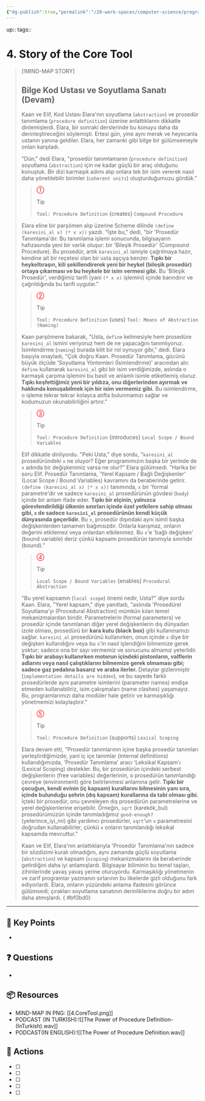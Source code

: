 ```yaml
---
{"dg-publish":true,"permalink":"/20-work-spaces/computer-science/programming/scheme/sicp/detailed/chapter-i/2-story-time/4-story-of-the-core-tool/"}
---
```



up:: 
tags:: 



# 4. Story of the Core Tool
> [!MIND-MAP STORY]
>
> ## Bilge Kod Ustası ve Soyutlama Sanatı (Devam)
>
> Kaan ve Elif, Kod Ustası Elara'nın soyutlama (`abstraction`) ve prosedür tanımlama (`procedure definition`) üzerine anlattıklarını dikkatle dinlemişlerdi. Elara, bir sonraki derslerinde bu konuyu daha da derinleştireceğini söylemişti. Ertesi gün, yine aynı merak ve heyecanla ustanın yanına geldiler. Elara, her zamanki gibi bilge bir gülümsemeyle onları karşıladı.
>
> "Dün," dedi Elara, "prosedür tanımlamanın (`procedure definition`) soyutlama (`abstraction`) için ne kadar güçlü bir araç olduğunu konuştuk. Bir dizi karmaşık adımı alıp onlara tek bir isim vererek nasıl daha yönetilebilir birimler (`coherent units`) oluşturduğumuzu gördük."
>
> > <span style="color:red;">①</span>
> > > [!TIP]
> > > `Tool: Procedure Definition` {creates} `Compound Procedure`
>
> Elara eline bir parşömen alıp üzerine Scheme dilinde `(define (karesini_al x) (* x x))` yazdı. "İşte bu," dedi, "bir 'Prosedür Tanımlama'dır. Bu tanımlama işlemi sonucunda, bilgisayarın hafızasında yeni bir varlık oluşur: bir 'Bileşik Prosedür' (Compound Procedure). Bu prosedür, artık `karesini_al` ismiyle çağrılmaya hazır, kendine ait bir reçetesi olan bir usta aşçıya benzer. **Tıpkı bir heykeltıraşın, kili şekillendirerek yeni bir heykel (bileşik prosedür) ortaya çıkarması ve bu heykele bir isim vermesi gibi.** Bu 'Bileşik Prosedür', verdiğimiz tarifi (yani `(* x x)` işlemini) içinde barındırır ve çağrıldığında bu tarifi uygular."
>
> > <span style="color:red;">②</span>
> > > [!TIP]
> > > `Tool: Procedure Definition` {uses} `Tool: Means of Abstraction (Naming)`
>
> Kaan parşömene bakarak, "Usta, `define` kelimesiyle hem prosedüre `karesini_al` ismini veriyoruz hem de ne yapacağını tanımlıyoruz. İsimlendirme (`naming`) burada kilit bir rol oynuyor gibi," dedi. Elara başıyla onayladı, "Çok doğru Kaan. Prosedür Tanımlama, gücünü büyük ölçüde 'Soyutlama Yöntemleri (İsimlendirme)' aracından alır. `define` kullanarak `karesini_al` gibi bir isim verdiğimizde, aslında o karmaşık çarpma işlemini bu basit ve anlamlı isimle etiketlemiş oluruz. **Tıpkı keşfettiğimiz yeni bir yıldıza, onu diğerlerinden ayırmak ve hakkında konuşabilmek için bir isim vermemiz gibi.** Bu isimlendirme, o işleme tekrar tekrar kolayca atıfta bulunmamızı sağlar ve kodumuzun okunabilirliğini artırır."
>
> > <span style="color:red;">③</span>
> > > [!TIP]
> > > `Tool: Procedure Definition` {introduces} `Local Scope / Bound Variables`
>
> Elif dikkatle dinliyordu. "Peki Usta," diye sordu, "`karesini_al` prosedüründeki `x` ne oluyor? Eğer programımızın başka bir yerinde de `x` adında bir değişkenimiz varsa ne olur?" Elara gülümsedi. "Harika bir soru Elif. Prosedür Tanımlama, 'Yerel Kapsam / Bağlı Değişkenler' (Local Scope / Bound Variables) kavramını da beraberinde getirir. `(define (karesini_al x) (* x x))` tanımında, `x` bir 'formal parametre'dir ve sadece `karesini_al` prosedürünün gövdesi (`body`) içinde bir anlam ifade eder. **Tıpkı bir elçinin, yalnızca görevlendirildiği ülkenin sınırları içinde özel yetkilere sahip olması gibi, `x` de sadece `karesini_al` prosedürünün kendi küçük dünyasında geçerlidir.** Bu `x`, prosedür dışındaki aynı isimli başka değişkenlerden tamamen bağımsızdır. Onlarla karışmaz, onların değerini etkilemez veya onlardan etkilenmez. Bu `x`'e 'bağlı değişken' (bound variable) deriz çünkü kapsamı prosedürün tanımıyla sınırlıdır (bound)."
>
> > <span style="color:red;">④</span>
> > > [!TIP]
> > > `Local Scope / Bound Variables` {enables} `Procedural Abstraction`
>
> "Bu yerel kapsamın (`local scope`) önemi nedir, Usta?" diye sordu Kaan. Elara, "Yerel kapsam," diye yanıtladı, "aslında 'Prosedürel Soyutlama'yı (Procedural Abstraction) mümkün kılan temel mekanizmalardan biridir. Parametrelerin (formal parameters) ve prosedür içinde tanımlanan diğer yerel değişkenlerin dış dünyadan izole olması, prosedürü bir **kara kutu (black box)** gibi kullanmamızı sağlar. `karesini_al` prosedürünü kullanırken, onun içinde `x` diye bir değişken kullandığını veya bu `x`'in nasıl işlendiğini bilmemize gerek yoktur; sadece ona bir sayı vermemiz ve sonucunu almamız yeterlidir. **Tıpkı bir arabayı kullanırken motorun içindeki pistonların, valflerin adlarını veya nasıl çalıştıklarını bilmemize gerek olmaması gibi; sadece gaz pedalına basarız ve araba ilerler.** Detaylar gizlenmiştir (`implementation details are hidden`), ve bu sayede farklı prosedürlerde aynı parametre isimlerini (parameter names) endişe etmeden kullanabiliriz, isim çakışmaları (name clashes) yaşamayız. Bu, programlarımızı daha modüler hale getirir ve karmaşıklığı yönetmemizi kolaylaştırır."
>
> > <span style="color:red;">⑤</span>
> > > [!TIP]
> > > `Tool: Procedure Definition` {supports} `Lexical Scoping`
>
> Elara devam etti, "Prosedür tanımlarının içine başka prosedür tanımları yerleştirdiğimizde, yani iç içe tanımlar (internal definitions) kullandığımızda, 'Prosedür Tanımlama' aracı 'Leksikal Kapsam'ı (Lexical Scoping) destekler. Bu, bir prosedürün içindeki serbest değişkenlerin (free variables) değerlerinin, o prosedürün tanımlandığı çevreye (environment) göre belirlenmesi anlamına gelir. **Tıpkı bir çocuğun, kendi evinin (iç kapsam) kurallarını bilmesinin yanı sıra, içinde bulunduğu şehrin (dış kapsam) kurallarına da tabi olması gibi.** İçteki bir prosedür, onu çevreleyen dış prosedürün parametrelerine ve yerel değişkenlerine erişebilir. Örneğin, `sqrt` (karekök_bul) prosedürümüzün içinde tanımladığımız `good-enough?` (yeterince_iyi_mi) gibi yardımcı prosedürler, `sqrt`'un `x` parametresini doğrudan kullanabilirler, çünkü `x` onların tanımlandığı leksikal kapsamda mevcuttur."
>
> Kaan ve Elif, Elara'nın anlattıklarıyla 'Prosedür Tanımlama'nın sadece bir sözdizimi kuralı olmadığını, aynı zamanda güçlü soyutlama (`abstraction`) ve kapsam (`scoping`) mekanizmalarını da beraberinde getirdiğini daha iyi anlamışlardı. Bilgisayar biliminin bu temel taşları, zihinlerinde yavaş yavaş yerine oturuyordu. Karmaşıklığı yönetmenin ve zarif programlar yazmanın sırlarının bu ilkelerde gizli olduğunu fark ediyorlardı. Elara, onların yüzündeki anlama ifadesini görünce gülümsedi; çırakları soyutlama sanatının derinliklerine doğru bir adım daha atmışlardı.
{ #bf0bd0}


---

## 🔑 Key Points
- 
## ❓ Questions
- 
## 📦 Resources
-  MIND-MAP IN PNG: [[4.CoreTool.png]]
- PODCAST (IN TURKISH):![[The Power of Procedure Definition-(InTurkish).wav]]
- PODCAST(IN ENGLISH):![[The Power of Procedure Definition.wav]]
## 🎯 Actions
- [ ] 
- [ ] 
- [ ] 
- [ ] 
- [ ] 